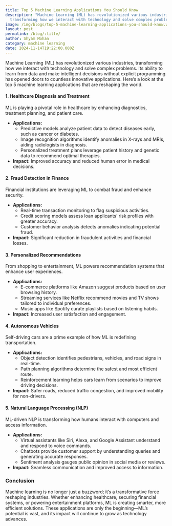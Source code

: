```yaml
---
title: Top 5 Machine Learning Applications You Should Know
description: "Machine Learning (ML) has revolutionized various industries,
  transforming how we interact with technology and solve complex problems. "
image: /img/blogs/top-5-machine-learning-applications-you-should-know.webp
layout: post
permalink: /blog/:title/
author: Shyam Mohan
category: machine learning
date: 2024-11-14T19:22:00.000Z
---
```

Machine Learning (ML) has revolutionized various industries, transforming how we interact with technology and solve complex problems. Its ability to learn from data and make intelligent decisions without explicit programming has opened doors to countless innovative applications. Here’s a look at the top 5 machine learning applications that are reshaping the world.


#### 1. **Healthcare Diagnosis and Treatment**

ML is playing a pivotal role in healthcare by enhancing diagnostics, treatment planning, and patient care.

-   **Applications:**
    -   Predictive models analyze patient data to detect diseases early, such as cancer or diabetes.
    -   Image recognition algorithms identify anomalies in X-rays and MRIs, aiding radiologists in diagnosis.
    -   Personalized treatment plans leverage patient history and genetic data to recommend optimal therapies.
-   **Impact:** Improved accuracy and reduced human error in medical decisions.


#### 2. **Fraud Detection in Finance**

Financial institutions are leveraging ML to combat fraud and enhance security.

-   **Applications:**
    -   Real-time transaction monitoring to flag suspicious activities.
    -   Credit scoring models assess loan applicants’ risk profiles with greater accuracy.
    -   Customer behavior analysis detects anomalies indicating potential fraud.
-   **Impact:** Significant reduction in fraudulent activities and financial losses.


#### 3. **Personalized Recommendations**

From shopping to entertainment, ML powers recommendation systems that enhance user experiences.

-   **Applications:**
    -   E-commerce platforms like Amazon suggest products based on user browsing history.
    -   Streaming services like Netflix recommend movies and TV shows tailored to individual preferences.
    -   Music apps like Spotify curate playlists based on listening habits.
-   **Impact:** Increased user satisfaction and engagement.


#### 4. **Autonomous Vehicles**

Self-driving cars are a prime example of how ML is redefining transportation.

-   **Applications:**
    -   Object detection identifies pedestrians, vehicles, and road signs in real-time.
    -   Path planning algorithms determine the safest and most efficient route.
    -   Reinforcement learning helps cars learn from scenarios to improve driving decisions.
-   **Impact:** Safer roads, reduced traffic congestion, and improved mobility for non-drivers.


#### 5. **Natural Language Processing (NLP)**

ML-driven NLP is transforming how humans interact with computers and access information.

-   **Applications:**
    -   Virtual assistants like Siri, Alexa, and Google Assistant understand and respond to voice commands.
    -   Chatbots provide customer support by understanding queries and generating accurate responses.
    -   Sentiment analysis gauges public opinion in social media or reviews.
-   **Impact:** Seamless communication and improved access to information.


### Conclusion

Machine learning is no longer just a buzzword; it’s a transformative force reshaping industries. Whether enhancing healthcare, securing financial systems, or powering entertainment platforms, ML is creating smarter, more efficient solutions. These applications are only the beginning—ML’s potential is vast, and its impact will continue to grow as technology advances.
